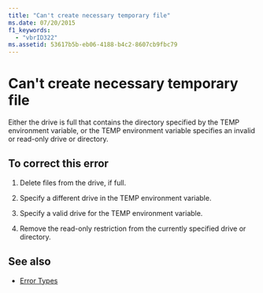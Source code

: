 ```yaml
---
title: "Can't create necessary temporary file"
ms.date: 07/20/2015
f1_keywords: 
  - "vbrID322"
ms.assetid: 53617b5b-eb06-4188-b4c2-8607cb9fbc79
---
```

# Can't create necessary temporary file
Either the drive is full that contains the directory specified by the TEMP environment variable, or the TEMP environment variable specifies an invalid or read-only drive or directory.  
  
## To correct this error  
  
1. Delete files from the drive, if full.  
  
2. Specify a different drive in the TEMP environment variable.  
  
3. Specify a valid drive for the TEMP environment variable.  
  
4. Remove the read-only restriction from the currently specified drive or directory.  
  
## See also

- [Error Types](../../../visual-basic/programming-guide/language-features/error-types.md)
